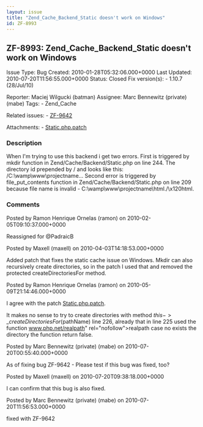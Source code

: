```yaml
---
layout: issue
title: "Zend_Cache_Backend_Static doesn't work on Windows"
id: ZF-8993
---
```


ZF-8993: Zend\_Cache\_Backend\_Static doesn't work on Windows
-------------------------------------------------------------

 Issue Type: Bug Created: 2010-01-28T05:32:06.000+0000 Last Updated: 2010-07-20T11:56:55.000+0000 Status: Closed Fix version(s): - 1.10.7 (28/Jul/10)
 
 Reporter:  Maciej Wilgucki (batman)  Assignee:  Marc Bennewitz (private) (mabe)  Tags: - Zend\_Cache
 
 Related issues: - [ZF-9642](/issues/browse/ZF-9642)
 
 Attachments: - [Static.php.patch](/issues/secure/attachment/12974/Static.php.patch)
 
### Description

When I'm trying to use this backend i get two errors. First is triggered by mkdir function in Zend/Cache/Backend/Static.php on line 244. The directory id prepended by / and looks like this: /C:\\wamp\\www\\projectname... Second error is triggered by file\_put\_contents function in Zend/Cache/Backend/Static.php on line 209 because file name is invalid - C:\\wamp\\www\\projectname\\html./\\x120html.

 

 

### Comments

Posted by Ramon Henrique Ornelas (ramon) on 2010-02-05T09:10:37.000+0000

Reassigned for @PadraicB

 

 

Posted by Maxell (maxell) on 2010-04-03T14:18:53.000+0000

Added patch that fixes the static cache issue on Windows. Mkdir can also recursively create directories, so in the patch I used that and removed the protected createDirectoriesFor method.

 

 

Posted by Ramon Henrique Ornelas (ramon) on 2010-05-09T21:14:46.000+0000

I agree with the patch [Static.php.patch](http://framework.zend.com/issues/secure/attachment/12974/Static.php.patch).

It makes no sense to try to create directories with method $this->\_createDirectoriesFor($pathName) line 226, already that in line 225 used the function <a href="">www.php.net/realpath</a>" rel="nofollow">realpath case no exists the directory the function return false.

 

 

Posted by Marc Bennewitz (private) (mabe) on 2010-07-20T00:55:40.000+0000

As of fixing bug ZF-9642 - Please test if this bug was fixed, too?

 

 

Posted by Maxell (maxell) on 2010-07-20T09:38:18.000+0000

I can confirm that this bug is also fixed.

 

 

Posted by Marc Bennewitz (private) (mabe) on 2010-07-20T11:56:53.000+0000

fixed with ZF-9642

 

 